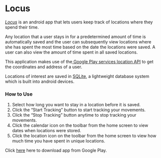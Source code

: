 # Locus
[*Locus*](https://play.google.com/store/apps/details?id=co.jibola.locus) is an android app that lets users keep track of locations where they spend their time.

Any location that a user stays in for a predetermined amount of time is automatically saved and the user can subsequently view locations where she has spent the most time based on the date the locations were saved.
A user can also view the amount of time spent in all saved locations.

This application makes use of the[ Google Play services location API](https://developers.google.com/android/reference/com/google/android/gms/location/package-summary) to get the coordinates and address of a user.

Locations of interest are saved in [SQLite](http://developer.android.com/reference/android/database/sqlite/package-summary.html), a lightweight database system which is built into android devices.

### How to Use

1. Select how long you want to stay in a location before it is saved. 
2. Click the “Start Tracking” button to start tracking your movements. 
3. Click the “Stop Tracking” button anytime to stop tracking your movements. 
4. Click the calendar icon on the toolbar from the home screen to view dates when locations were stored. 
5. Click the location icon on the toolbar from the home screen to view how much time you have spent in unique locations. 
  
Click [here](https://play.google.com/store/apps/details?id=co.jibola.locus) here to download app from Google Play.
